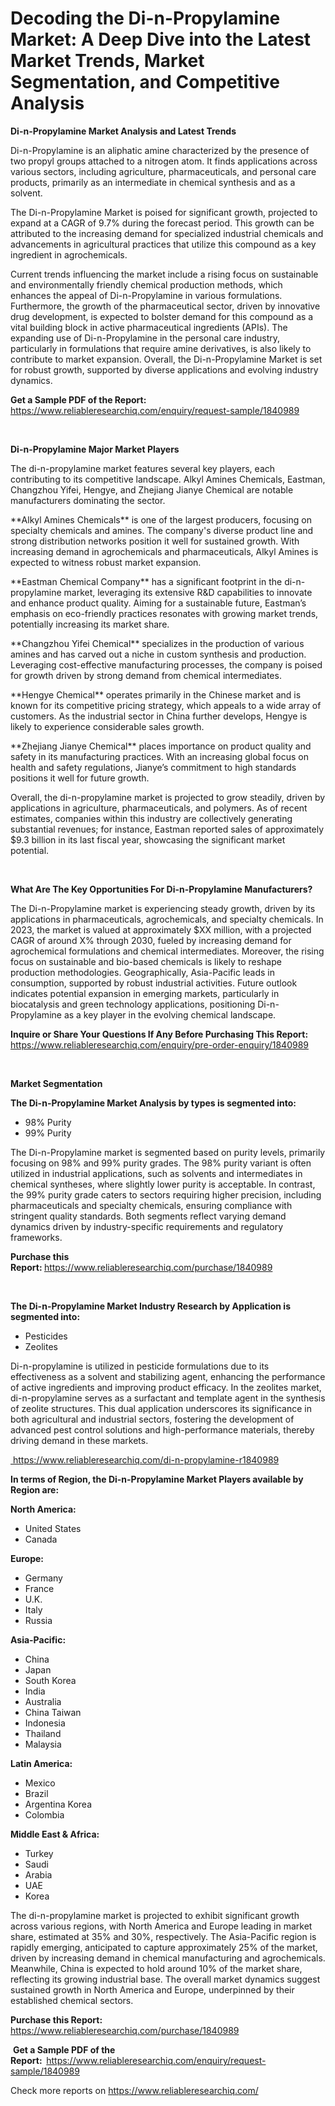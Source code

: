 <p><h1>Decoding the Di-n-Propylamine Market: A Deep Dive into the Latest Market Trends, Market Segmentation, and Competitive Analysis</h1></p><p><strong>Di-n-Propylamine Market Analysis and Latest Trends</strong></p>
<p><p>Di-n-Propylamine is an aliphatic amine characterized by the presence of two propyl groups attached to a nitrogen atom. It finds applications across various sectors, including agriculture, pharmaceuticals, and personal care products, primarily as an intermediate in chemical synthesis and as a solvent.</p><p>The Di-n-Propylamine Market is poised for significant growth, projected to expand at a CAGR of 9.7% during the forecast period. This growth can be attributed to the increasing demand for specialized industrial chemicals and advancements in agricultural practices that utilize this compound as a key ingredient in agrochemicals.</p><p>Current trends influencing the market include a rising focus on sustainable and environmentally friendly chemical production methods, which enhances the appeal of Di-n-Propylamine in various formulations. Furthermore, the growth of the pharmaceutical sector, driven by innovative drug development, is expected to bolster demand for this compound as a vital building block in active pharmaceutical ingredients (APIs). The expanding use of Di-n-Propylamine in the personal care industry, particularly in formulations that require amine derivatives, is also likely to contribute to market expansion. Overall, the Di-n-Propylamine Market is set for robust growth, supported by diverse applications and evolving industry dynamics.</p></p>
<p><strong>Get a Sample PDF of the Report:&nbsp;</strong> <a href="https://www.reliableresearchiq.com/enquiry/request-sample/1840989?utm_campaign=1159&utm_medium=2&utm_source=Github&utm_content=ia&utm_term=15022025&utm_id=di-n-propylamine">https://www.reliableresearchiq.com/enquiry/request-sample/1840989</a></p>
<p>&nbsp;</p>
<p><strong>Di-n-Propylamine Major Market Players</strong></p>
<p><p>The di-n-propylamine market features several key players, each contributing to its competitive landscape. Alkyl Amines Chemicals, Eastman, Changzhou Yifei, Hengye, and Zhejiang Jianye Chemical are notable manufacturers dominating the sector.</p><p>**Alkyl Amines Chemicals** is one of the largest producers, focusing on specialty chemicals and amines. The company's diverse product line and strong distribution networks position it well for sustained growth. With increasing demand in agrochemicals and pharmaceuticals, Alkyl Amines is expected to witness robust market expansion.</p><p>**Eastman Chemical Company** has a significant footprint in the di-n-propylamine market, leveraging its extensive R&D capabilities to innovate and enhance product quality. Aiming for a sustainable future, Eastman’s emphasis on eco-friendly practices resonates with growing market trends, potentially increasing its market share.</p><p>**Changzhou Yifei Chemical** specializes in the production of various amines and has carved out a niche in custom synthesis and production. Leveraging cost-effective manufacturing processes, the company is poised for growth driven by strong demand from chemical intermediates.</p><p>**Hengye Chemical** operates primarily in the Chinese market and is known for its competitive pricing strategy, which appeals to a wide array of customers. As the industrial sector in China further develops, Hengye is likely to experience considerable sales growth.</p><p>**Zhejiang Jianye Chemical** places importance on product quality and safety in its manufacturing practices. With an increasing global focus on health and safety regulations, Jianye’s commitment to high standards positions it well for future growth.</p><p>Overall, the di-n-propylamine market is projected to grow steadily, driven by applications in agriculture, pharmaceuticals, and polymers. As of recent estimates, companies within this industry are collectively generating substantial revenues; for instance, Eastman reported sales of approximately $9.3 billion in its last fiscal year, showcasing the significant market potential.</p></p>
<p>&nbsp;</p>
<p><strong>What Are The Key Opportunities For Di-n-Propylamine Manufacturers?</strong></p>
<p><p>The Di-n-Propylamine market is experiencing steady growth, driven by its applications in pharmaceuticals, agrochemicals, and specialty chemicals. In 2023, the market is valued at approximately $XX million, with a projected CAGR of around X% through 2030, fueled by increasing demand for agrochemical formulations and chemical intermediates. Moreover, the rising focus on sustainable and bio-based chemicals is likely to reshape production methodologies. Geographically, Asia-Pacific leads in consumption, supported by robust industrial activities. Future outlook indicates potential expansion in emerging markets, particularly in biocatalysis and green technology applications, positioning Di-n-Propylamine as a key player in the evolving chemical landscape.</p></p>
<p><strong>Inquire or Share Your Questions If Any Before Purchasing This Report:</strong> <a href="https://www.reliableresearchiq.com/enquiry/pre-order-enquiry/1840989?utm_campaign=1159&utm_medium=2&utm_source=Github&utm_content=ia&utm_term=15022025&utm_id=di-n-propylamine">https://www.reliableresearchiq.com/enquiry/pre-order-enquiry/1840989</a></p>
<p>&nbsp;</p>
<p><strong>Market Segmentation</strong></p>
<p><strong>The Di-n-Propylamine Market Analysis by types is segmented into:</strong></p>
<p><ul><li>98% Purity</li><li>99% Purity</li></ul></p>
<p><p>The Di-n-Propylamine market is segmented based on purity levels, primarily focusing on 98% and 99% purity grades. The 98% purity variant is often utilized in industrial applications, such as solvents and intermediates in chemical syntheses, where slightly lower purity is acceptable. In contrast, the 99% purity grade caters to sectors requiring higher precision, including pharmaceuticals and specialty chemicals, ensuring compliance with stringent quality standards. Both segments reflect varying demand dynamics driven by industry-specific requirements and regulatory frameworks.</p></p>
<p><strong>Purchase this Report:&nbsp;</strong><a href="https://www.reliableresearchiq.com/purchase/1840989?utm_campaign=1159&utm_medium=2&utm_source=Github&utm_content=ia&utm_term=15022025&utm_id=di-n-propylamine">https://www.reliableresearchiq.com/purchase/1840989</a></p>
<p>&nbsp;</p>
<p><strong>The Di-n-Propylamine Market Industry Research by Application is segmented into:</strong></p>
<p><ul><li>Pesticides</li><li>Zeolites</li></ul></p>
<p><p>Di-n-propylamine is utilized in pesticide formulations due to its effectiveness as a solvent and stabilizing agent, enhancing the performance of active ingredients and improving product efficacy. In the zeolites market, di-n-propylamine serves as a surfactant and template agent in the synthesis of zeolite structures. This dual application underscores its significance in both agricultural and industrial sectors, fostering the development of advanced pest control solutions and high-performance materials, thereby driving demand in these markets.</p></p>
<p><a href="https://www.reliableresearchiq.com/di-n-propylamine-r1840989?utm_campaign=1159&utm_medium=2&utm_source=Github&utm_content=ia&utm_term=15022025&utm_id=di-n-propylamine">&nbsp;https://www.reliableresearchiq.com/di-n-propylamine-r1840989</a></p>
<p><strong>In terms of Region, the Di-n-Propylamine Market Players available by Region are:</strong></p>
<p>
    <p> <strong> North America: </strong>
        <ul>
            <li>United States</li>
            <li>Canada</li>
        </ul>
        </p> 
    <p> <strong> Europe: </strong>
        <ul>
            <li>Germany</li>
            <li>France</li>
            <li>U.K.</li>
            <li>Italy</li>
            <li>Russia</li>
        </ul>
        </p> 
    <p> <strong> Asia-Pacific: </strong>
        <ul>
            <li>China</li>
            <li>Japan</li>
            <li>South Korea</li>
            <li>India</li>
            <li>Australia</li>
            <li>China Taiwan</li>
            <li>Indonesia</li>
            <li>Thailand</li>
            <li>Malaysia</li>
        </ul>
        </p> 
    <p> <strong> Latin America: </strong>
        <ul>
            <li>Mexico</li>
            <li>Brazil</li>
            <li>Argentina Korea</li>
            <li>Colombia</li>
        </ul>
        </p> 
    <p> <strong> Middle East & Africa: </strong>
        <ul>
            <li>Turkey</li>
            <li>Saudi</li>
            <li>Arabia</li>
            <li>UAE</li>
            <li>Korea</li>
        </ul>
    </p>
    </p>
<p><p>The di-n-propylamine market is projected to exhibit significant growth across various regions, with North America and Europe leading in market share, estimated at 35% and 30%, respectively. The Asia-Pacific region is rapidly emerging, anticipated to capture approximately 25% of the market, driven by increasing demand in chemical manufacturing and agrochemicals. Meanwhile, China is expected to hold around 10% of the market share, reflecting its growing industrial base. The overall market dynamics suggest sustained growth in North America and Europe, underpinned by their established chemical sectors.</p></p>
<p><strong>Purchase this Report: </strong><a href="https://www.reliableresearchiq.com/purchase/1840989?utm_campaign=1159&utm_medium=2&utm_source=Github&utm_content=ia&utm_term=15022025&utm_id=di-n-propylamine">https://www.reliableresearchiq.com/purchase/1840989</a></p>
<p>&nbsp;<strong>Get a Sample PDF of the Report:&nbsp;&nbsp;</strong><a href="https://www.reliableresearchiq.com/enquiry/request-sample/1840989?utm_campaign=1159&utm_medium=2&utm_source=Github&utm_content=ia&utm_term=15022025&utm_id=di-n-propylamine">https://www.reliableresearchiq.com/enquiry/request-sample/1840989</a></p>
<p><strong></strong></p>
<p>Check more reports on <a href="https://www.reliableresearchiq.com/?utm_campaign=1159&utm_medium=2&utm_source=Github&utm_content=ia&utm_term=15022025&utm_id=di-n-propylamine">https://www.reliableresearchiq.com/</a></p>